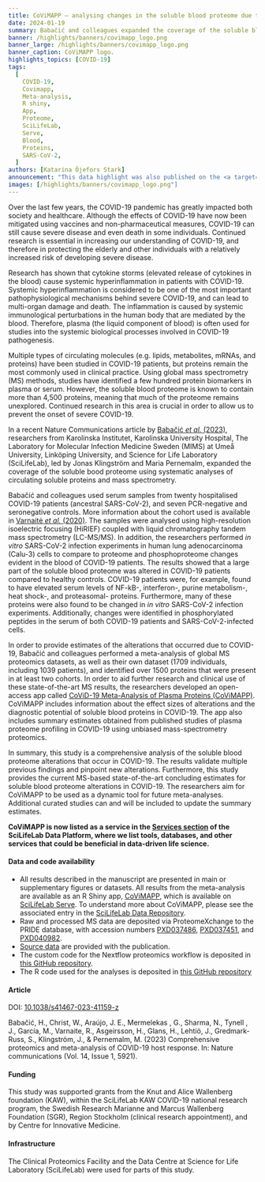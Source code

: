 ```yaml
---
title: CoViMAPP – analysing changes in the soluble blood proteome due to COVID-19
date: 2024-01-19
summary: Babačić and colleagues expanded the coverage of the soluble blood proteome using mass spectrometry. In order to support further research in this area, their results have been added to an open-access app.
banner: /highlights/banners/covimapp_logo.png
banner_large: /highlights/banners/covimapp_logo.png
banner_caption: CoViMAPP logo.
highlights_topics: [COVID-19]
tags:
  [
    COVID-19,
    Covimapp,
    Meta-analysis,
    R shiny,
    App,
    Proteome,
    SciLifeLab,
    Serve,
    Blood,
    Proteins,
    SARS-CoV-2,
  ]
authors: [Katarina Öjefors Stark]
announcement: "This data highlight was also published on the <a target='_blank' href='https://data.scilifelab.se/highlights/covimapp/'>SciLifeLab Data Platform</a>, as the work described in this highlight constitutes data-driven life science. The Platform is a hub for data-driven life science in Sweden, containing multiple relevant resources, tools, and services. It includes information on multiple subjects, including infectious diseases, please check out the <a target='_blank' href='https://data.scilifelab.se/'>Data Platform</a> for more."
images: [/highlights/banners/covimapp_logo.png"]
---
```


Over the last few years, the COVID-19 pandemic has greatly impacted both society and healthcare. Although the effects of COVID-19 have now been mitigated using vaccines and non-pharmaceutical measures, COVID-19 can still cause severe disease and even death in some individuals. Continued research is essential in increasing our understanding of COVID-19, and therefore in protecting the elderly and other individuals with a relatively increased risk of developing severe disease.

Research has shown that cytokine storms (elevated release of cytokines in the blood) cause systemic hyperinflammation in patients with COVID-19. Systemic hyperinflammation is considered to be one of the most important pathophysiological mechanisms behind severe COVID-19, and can lead to multi-organ damage and death. The inflammation is caused by systemic immunological perturbations in the human body that are mediated by the blood. Therefore, plasma (the liquid component of blood) is often used for studies into the systemic biological processes involved in COVID-19 pathogenesis.

Multiple types of circulating molecules (e.g. lipids, metabolites, mRNAs, and proteins) have been studied in COVID-19 patients, but proteins remain the most commonly used in clinical practice. Using global mass spectrometry (MS) methods, studies have identified a few hundred protein biomarkers in plasma or serum. However, the soluble blood proteome is known to contain more than 4,500 proteins, meaning that much of the proteome remains unexplored. Continued research in this area is crucial in order to allow us to prevent the onset of severe COVID-19.

In a recent Nature Communications article by [Babačić _et al._ (2023)](https://doi.org/10.1038/s41467-023-41159-z), researchers from Karolinska Institutet, Karolinska University Hospital, The Laboratory for Molecular Infection Medicine Sweden (MIMS) at Umeå University, Linköping University, and Science for Life Laboratory (SciLifeLab), led by Jonas Klingström and Maria Pernemalm, expanded the coverage of the soluble bood proteome using systematic analyses of circulating soluble proteins and mass spectrometry.

Babačić and colleagues used serum samples from twenty hospitalised COVID-19 patients (ancestral SARS-CoV-2), and seven PCR-negative and seronegative controls. More information about the cohort used is available in [Varnaitė _et al._ (2020)](https://doi.org/10.4049/jimmunol.2000717). The samples were analysed using high-resolution isoelectric focusing (HiRIEF) coupled with liquid chromatography tandem mass spectrometry (LC-MS/MS). In addition, the researchers performed _in vitro_ SARS-CoV-2 infection experiments in human lung adenocarcinoma (Calu-3) cells to compare to proteome and phosphoproteome changes evident in the blood of COVID-19 patients. The results showed that a large part of the soluble blood proteome was altered in COVID-19 patients compared to healthy controls. COVID-19 patients were, for example, found to have elevated serum levels of NF-kB-, interferon-, purine metabolism-, heat shock-, and proteasomal- proteins. Furthermore, many of these proteins were also found to be changed in _in vitro_ SARS-CoV-2 infection experiments. Additionally, changes were identified in phosphorylated peptides in the serum of both COVID-19 patients and SARS-CoV-2-infected cells.

In order to provide estimates of the alterations that occurred due to COVID-19, Babačić and colleagues performed a meta-analysis of global MS proteomics datasets, as well as their own dataset (1709 individuals, including 1039 patients), and identified over 1500 proteins that were present in at least two cohorts. In order to aid further research and clinical use of these state-of-the-art MS results, the researchers developed an open-access app called [CoViD-19 Meta-Analysis of Plasma Proteins (CoViMAPP)](https://covimapp.serve.scilifelab.se). CoViMAPP includes information about the effect sizes of alterations and the diagnostic potential of soluble blood proteins in COVID-19. The app also includes summary estimates obtained from published studies of plasma proteome profiling in COVID-19 using unbiased mass-spectrometry proteomics.

In summary, this study is a comprehensive analysis of the soluble blood proteome alterations that occur in COVID-19. The results validate multiple previous findings and pinpoint new alterations. Furthermore, this study provides the current MS-based state-of-the-art concluding estimates for soluble blood proteome alterations in COVID-19. The researchers aim for CoViMAPP to be used as a dynamic tool for future meta-analyses. Additional curated studies can and will be included to update the summary estimates.

**CoViMAPP is now listed as a service in the [Services section](https://data.scilifelab.se/services/) of the SciLifeLab Data Platform, where we list tools, databases, and other services that could be beneficial in data-driven life science.**

#### Data and code availability

- All results described in the manuscript are presented in main or supplementary figures or datasets. All results from the meta-analysis are available as an R Shiny app, [CoViMAPP](https://covimapp.serve.scilifelab.se), which is available on [SciLifeLab Serve](https://serve.scilifelab.se/apps/). To understand more about CoViMAPP, please see the associated entry in the [SciLifeLab Data Repository](https://doi.org/10.17044/scilifelab.22293148).
- Raw and processed MS data are deposited via ProteomeXchange to the PRIDE database, with accession numbers [PXD037486](https://proteomecentral.proteomexchange.org/cgi/GetDataset?ID=PXD037486), [PXD037451](https://proteomecentral.proteomexchange.org/cgi/GetDataset?ID=PXD037451), and [PXD040982](https://proteomecentral.proteomexchange.org/cgi/GetDataset?ID=PXD040982).
- [Source data](https://www.ncbi.nlm.nih.gov/pmc/articles/PMC10516886/bin/41467_2023_41159_MOESM20_ESM.zip) are provided with the publication.
- The custom code for the Nextflow proteomics workflow is deposited in [this GitHub repository](https://github.com/lehtiolab/ddamsproteomics).
- The R code used for the analyses is deposited in [this GitHub repository](https://github.com/harbab/covid19proteomics)

#### Article

DOI: [10.1038/s41467-023-41159-z](https://doi.org/10.1038/s41467-023-41159-z)

Babačić, H., Christ, W., Araújo, J. E., Mermelekas , G., Sharma, N., Tynell , J., García, M., Varnaite, R., Asgeirsson, H., Glans, H., Lehtiö, J., Gredmark-Russ, S., Klingström, J., & Pernemalm, M. (2023) Comprehensive proteomics and meta-analysis of COVID-19 host response. In: Nature communications (Vol. 14, Issue 1, 5921).

#### Funding

This study was supported grants from the Knut and Alice Wallenberg foundation (KAW), within the SciLifeLab KAW COVID-19 national research program, the Swedish Research Marianne and Marcus Wallenberg Foundation (SGR), Region Stockholm (clinical research appointment), and by Centre for Innovative Medicine.

#### Infrastructure

The Clinical Proteomics Facility and the Data Centre at Science for Life Laboratory (SciLifeLab) were used for parts of this study.
